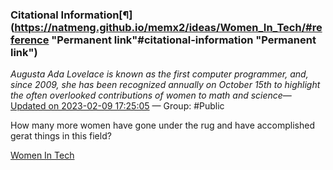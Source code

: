 ### Citational Information[¶](https://natmeng.github.io/memx2/ideas/Women_In_Tech/#reference "Permanent link"#citational-information "Permanent link")


*Augusta Ada Lovelace is known as the first computer programmer, and, since 2009, she has been recognized annually on October 15th to highlight the often overlooked contributions of women to math and science*— [Updated on 2023-02-09 17:25:05](https://hyp.is/miitZqjIEe2g8T-Gx6QBFQ/www.newyorker.com/tech/annals-of-technology/ada-lovelace-the-first-tech-visionary) — Group: #Public

How many more women have gone under the rug and have accomplished gerat things in this field?

[Women In Tech](https://natmeng.github.io/memx2/sources/Women_In_Tech/)